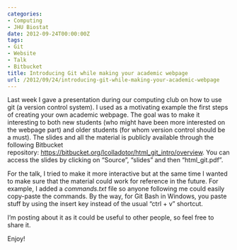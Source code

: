 ```yaml
---
categories:
- Computing
- JHU Biostat
date: 2012-09-24T00:00:00Z
tags:
- Git
- Website
- Talk
- Bitbucket
title: Introducing Git while making your academic webpage
url: /2012/09/24/introducing-git-while-making-your-academic-webpage
---
```


<p>Last week I gave a presentation during our computing club on how to use git (a version control system). I used as a motivating example the first steps of creating your own academic webpage. The goal was to make it interesting to both new students (who might have been more interested on the webpage part) and older students (for whom version control should be a must). The slides and all the material is publicly available through the following Bitbucket repository: <a href="https://bitbucket.org/lcolladotor/html_git_intro/overview"><a href="https://bitbucket.org/lcolladotor/html_git_intro/overview">https://bitbucket.org/lcolladotor/html_git_intro/overview</a></a>. You can access the slides by clicking on &#8220;Source&#8221;, &#8220;slides&#8221; and then &#8220;html_git.pdf&#8221;.</p>
<p>For the talk, I tried to make it more interactive but at the same time I wanted to make sure that the material could work for reference in the future. For example, I added a <em>commands.txt</em> file so anyone following me could easily copy-paste the commands. By the way, for Git Bash in Windows, you paste stuff by using the insert key instead of the usual &#8220;ctrl + v&#8221; shortcut.</p>
<p>I&#8217;m posting about it as it could be useful to other people, so feel free to share it.</p>
<p>Enjoy!</p>

